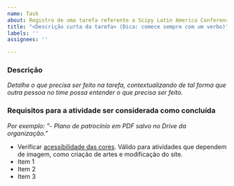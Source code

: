 ```yaml
---
name: Task
about: Registro de uma tarefa referente a Scipy Latin America Conference
title: "<Descrição curta da tarefa> (Dica: comece sempre com um verbo)"
labels: ''
assignees: ''

---
```


### Descrição
*Detalhe o que precisa ser feito na tarefa, contextualizando de tal forma que outra pessoa no time possa entender o que precisa ser feito.*


### Requisitos para a atividade ser considerada como concluída

*Por exemplo: "- Plano de patrocínio em PDF salvo no Drive da organização."*

- Verificar [acessibilidade das cores](https://www.toptal.com/designers/colorfilter/). Válido para atividades que dependem de imagem, como criação de artes e modificação do site.
- Item 1
- Item 2
- Item 3
